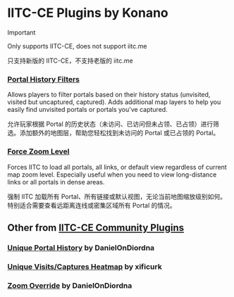 # IITC-CE Plugins by Konano

> [!IMPORTANT]
> 
> Only supports IITC-CE, does not support iitc.me
> 
> 只支持新版的 IITC-CE，不支持老版的 iitc.me   

### [Portal History Filters](https://github.com/Konano/iitc-plugins/raw/main/portal-history-filters.user.js)

Allows players to filter portals based on their history status (unvisited, visited but uncaptured, captured). Adds additional map layers to help you easily find unvisited portals or portals you've captured.

允许玩家根据 Portal 的历史状态（未访问、已访问但未占领、已占领）进行筛选。添加额外的地图层，帮助您轻松找到未访问的 Portal 或已占领的 Portal。

### [Force Zoom Level](https://github.com/Konano/iitc-plugins/raw/main/force-zoomlevel.user.js)

Forces IITC to load all portals, all links, or default view regardless of current map zoom level. Especially useful when you need to view long-distance links or all portals in dense areas.

强制 IITC 加载所有 Portal、所有链接或默认视图，无论当前地图缩放级别如何。特别适合需要查看远距离连线或密集区域所有 Portal 的情况。

## Other from [IITC-CE Community Plugins](https://github.com/IITC-CE/Community-plugins)

### [Unique Portal History](https://raw.githubusercontent.com/IITC-CE/Community-plugins/master/dist/DanielOnDiordna/uniqueportalhistory.user.js) by DanielOnDiordna

### [Unique Visits/Captures Heatmap](https://raw.githubusercontent.com/IITC-CE/Community-plugins/master/dist/xificurk/uniques-heatmap.user.js) by xificurk

### [Zoom Override](https://raw.githubusercontent.com/IITC-CE/Community-plugins/master/dist/DanielOnDiordna/zoom-override.user.js) by DanielOnDiordna
